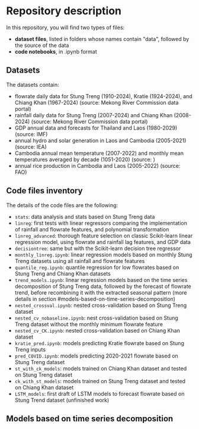 # Repository description
In this repository, you will find two types of files:
- **dataset files**, listed in folders whose names contain "data", followed by the source of the data
- **code notebooks**, in .ipynb format

## Datasets
The datasets contain:
- flowrate daily data for Stung Treng (1910-2024), Kratie (1924-2024), and Chiang Khan (1967-2024) (source: Mekong River Commission data portal)
- rainfall daily data for Stung Treng (2007-2024) and Chiang Khan (2008-2024) (source: Mekong River Commission data portal)
- GDP annual data and forecasts for Thailand and Laos (1980-2029) (source: IMF)
- annual hydro and solar generation in Laos and Cambodia (2005-2021) (source: IEA)
- Cambodia annual mean temperature (2007-2022) and monthly mean temperatures averaged by decade (1051-2020) (source: )
- annual rice production in Cambodia and Laos (2005-2022) (source: FAO)

## Code files inventory

The details of the code files are the following:
- `stats`: data analysis and stats based on Stung Treng data
- `linreg`: first tests with linear regressors comparing the implementation of rainfall and flowrate features, and polynomial transformation
- `linreg_advanced`: thorough feature selection on classic Scikit-learn linear regression model, using flowrate and rainfall lag features, and GDP data
- `decisiontree`: same but with the Scikit-learn decision tree regressor
- `monthly_linreg.ipynb`: linear regression models based on monthly Stung Treng datasets using all rainfall and flowrate features
- `quantile_reg.ipynb`: quantile regression for low flowrates based on Stung Treng and Chiang Khan datasets
- `trend_models.ipynb`: linear regression models based on the time series decomposition of Stung Treng data, followed by the forecast of flowrate trend, before recombining it with the extracted seasonal pattern (more details in section #models-based-on-time-series-decomposition)
- `nested_crossval.ipynb`: nested cross-validation based on Stung Treng dataset
- `nested_cv_nobaseline.ipynb`: nest cross-validation based on Stung Treng dataset without the monthly minimum flowrate feature
- `nested_cv_CK.ipynb`: nested cross-validation based on Chiang Khan dataset
- `kratie_pred.ipynb`: models predicting Kratie flowrate based on Stung Treng inputs
- `pred_COVID.ipynb`: models predicting 2020-2021 flowrate based on Stung Treng dataset
- `st_with_ck_models`: models trained on Chiang Khan dataset and tested on Stung Treng dataset
- `ck_with_st_models`: models trained on Stung Treng dataset and tested on Chiang Khan dataset
- `LSTM_models`: first draft of LSTM models to forecast flowrate based on Stung Trend dataset (unfinished work)

## Models based on time series decomposition

